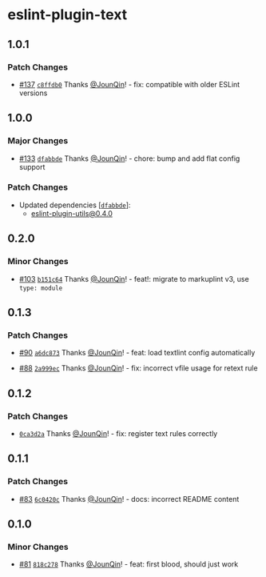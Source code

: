 # eslint-plugin-text

## 1.0.1

### Patch Changes

- [#137](https://github.com/un-ts/eslint/pull/137) [`c8ffdb0`](https://github.com/un-ts/eslint/commit/c8ffdb04b0992c9d3f7389dab22b14feb7ef8ab5) Thanks [@JounQin](https://github.com/JounQin)! - fix: compatible with older ESLint versions

## 1.0.0

### Major Changes

- [#133](https://github.com/un-ts/eslint/pull/133) [`dfabbde`](https://github.com/un-ts/eslint/commit/dfabbde34a58838d85c9b376ebd318447f6dba10) Thanks [@JounQin](https://github.com/JounQin)! - chore: bump and add flat config support

### Patch Changes

- Updated dependencies [[`dfabbde`](https://github.com/un-ts/eslint/commit/dfabbde34a58838d85c9b376ebd318447f6dba10)]:
  - eslint-plugin-utils@0.4.0

## 0.2.0

### Minor Changes

- [#103](https://github.com/un-ts/eslint/pull/103) [`b151c64`](https://github.com/un-ts/eslint/commit/b151c6461fff0c9d40f14e3d66beaadd341acc09) Thanks [@JounQin](https://github.com/JounQin)! - feat!: migrate to markuplint v3, use `type: module`

## 0.1.3

### Patch Changes

- [#90](https://github.com/un-ts/eslint/pull/90) [`a6dc873`](https://github.com/un-ts/eslint/commit/a6dc87305320a0e2c5aaee97a154be0c0b227346) Thanks [@JounQin](https://github.com/JounQin)! - feat: load textlint config automatically

- [#88](https://github.com/un-ts/eslint/pull/88) [`2a999ec`](https://github.com/un-ts/eslint/commit/2a999ec34054937e0aa3a389ecd830942d2653eb) Thanks [@JounQin](https://github.com/JounQin)! - fix: incorrect vfile usage for retext rule

## 0.1.2

### Patch Changes

- [`0ca3d2a`](https://github.com/un-ts/eslint/commit/0ca3d2a9ede1cc86fb8618de3209b30f7055fe36) Thanks [@JounQin](https://github.com/JounQin)! - fix: register text rules correctly

## 0.1.1

### Patch Changes

- [#83](https://github.com/un-ts/eslint/pull/83) [`6c0420c`](https://github.com/un-ts/eslint/commit/6c0420c3512a601bcccace564197ba07b8648b7b) Thanks [@JounQin](https://github.com/JounQin)! - docs: incorrect README content

## 0.1.0

### Minor Changes

- [#81](https://github.com/un-ts/eslint/pull/81) [`818c278`](https://github.com/un-ts/eslint/commit/818c278ab656525dafc07dabaf4e62898f3e6e5f) Thanks [@JounQin](https://github.com/JounQin)! - feat: first blood, should just work
